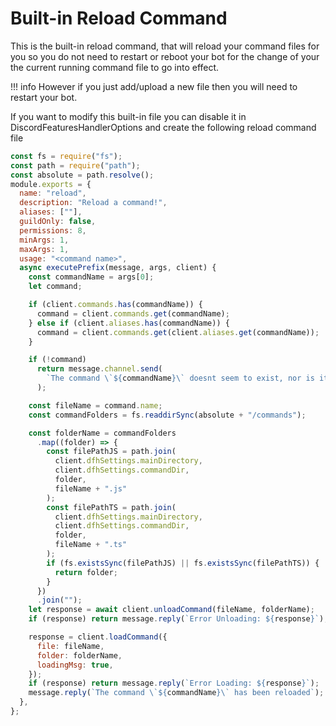 # Built-in Reload Command

This is the built-in reload command, that will reload your command files for you so you do not need to restart or reboot your bot for the change of your the current running command file to go into effect.

!!! info 
    However if you just add/upload a new file then you will need to restart your bot.

If you want to modify this built-in file you can disable it in DiscordFeaturesHandlerOptions and create the following reload command file

```javascript
const fs = require("fs");
const path = require("path");
const absolute = path.resolve();
module.exports = {
  name: "reload",
  description: "Reload a command!",
  aliases: [""],
  guildOnly: false,
  permissions: 8,
  minArgs: 1,
  maxArgs: 1,
  usage: "<command name>",
  async executePrefix(message, args, client) {
    const commandName = args[0];
    let command;

    if (client.commands.has(commandName)) {
      command = client.commands.get(commandName);
    } else if (client.aliases.has(commandName)) {
      command = client.commands.get(client.aliases.get(commandName));
    }

    if (!command)
      return message.channel.send(
        `The command \`${commandName}\` doesnt seem to exist, nor is it an alias. Try again!`
      );

    const fileName = command.name;
    const commandFolders = fs.readdirSync(absolute + "/commands");

    const folderName = commandFolders
      .map((folder) => {
        const filePathJS = path.join(
          client.dfhSettings.mainDirectory,
          client.dfhSettings.commandDir,
          folder,
          fileName + ".js"
        );
        const filePathTS = path.join(
          client.dfhSettings.mainDirectory,
          client.dfhSettings.commandDir,
          folder,
          fileName + ".ts"
        );
        if (fs.existsSync(filePathJS) || fs.existsSync(filePathTS)) {
          return folder;
        }
      })
      .join("");
    let response = await client.unloadCommand(fileName, folderName);
    if (response) return message.reply(`Error Unloading: ${response}`);

    response = client.loadCommand({
      file: fileName,
      folder: folderName,
      loadingMsg: true,
    });
    if (response) return message.reply(`Error Loading: ${response}`);
    message.reply(`The command \`${commandName}\` has been reloaded`);
  },
};
```